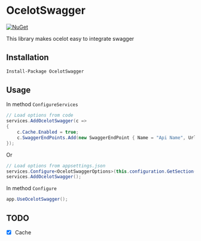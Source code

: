 # OcelotSwagger

[![NuGet][main-nuget-badge]][main-nuget]

[main-nuget]: https://www.nuget.org/packages/OcelotSwagger/
[main-nuget-badge]: https://img.shields.io/nuget/v/OcelotSwagger.svg?style=flat-square&label=nuget

This library makes ocelot easy to integrate swagger

## Installation

```bash
Install-Package OcelotSwagger
```

## Usage

In method `ConfigureServices`
```csharp
// Load options from code
services.AddOcelotSwagger(c =>
{
    c.Cache.Enabled = true;
    c.SwaggerEndPoints.Add(new SwaggerEndPoint { Name = "Api Name", Url = "/path/swagger.json" });
});
```
Or
```csharp
// Load options from appsettings.json
services.Configure<OcelotSwaggerOptions>(this.configuration.GetSection(nameof(OcelotSwaggerOptions)));
services.AddOcelotSwagger();
```

In method `Configure`
```csharp
app.UseOcelotSwagger();
```

## TODO
* [x] Cache
